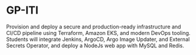 # GP-ITI
Provision and deploy a secure and production-ready infrastructure and CI/CD pipeline using Terraform, Amazon EKS, and modern DevOps tooling. Students will integrate Jenkins, ArgoCD, Argo Image Updater, and External Secrets Operator, and deploy a NodeJs web app with MySQL and Redis.

